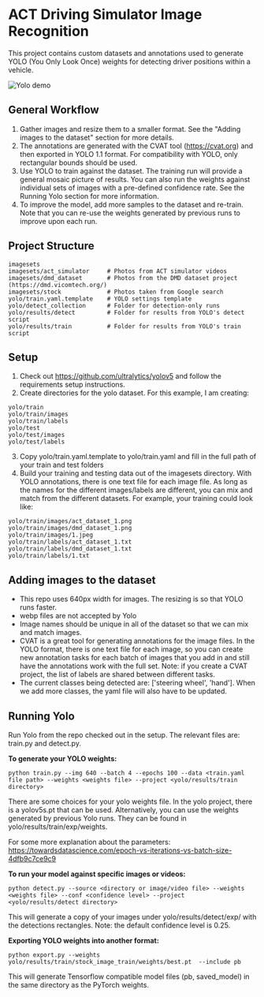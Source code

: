 # ACT Driving Simulator Image Recognition #
This project contains custom datasets and annotations used to generate YOLO (You Only Look Once) weights for detecting driver positions within a vehicle.

![Yolo demo](yolo_demo.gif)


## General Workflow ##
1. Gather images and resize them to a smaller format.  See the "Adding images to the dataset" section for more details.
2. The annotations are generated with the CVAT tool (https://cvat.org) and then exported in YOLO 1.1 format.  For compatibility with YOLO, only rectangular bounds should be used.
3. Use YOLO to train against the dataset.  The training run will provide a general mosaic picture of results.  You can also run the weights against individual sets of images with a pre-defined confidence rate.  See the Running Yolo section for more information.
4. To improve the model, add more samples to the dataset and re-train.  Note that you can re-use the weights generated by previous runs to improve upon each run.

## Project Structure ##
```
imagesets
imagesets/act_simulator     # Photos from ACT simulator videos
imagesets/dmd_dataset       # Photos from the DMD dataset project (https://dmd.vicomtech.org/)
imagesets/stock             # Photos taken from Google search
yolo/train.yaml.template    # YOLO settings template
yolo/detect_collection      # Folder for detection-only runs
yolo/results/detect         # Folder for results from YOLO's detect script
yolo/results/train          # Folder for results from YOLO's train script
```

## Setup ##
1. Check out https://github.com/ultralytics/yolov5 and follow the requirements setup instructions.
2. Create directories for the yolo dataset.  For this example, I am creating:
```
yolo/train
yolo/train/images
yolo/train/labels
yolo/test
yolo/test/images
yolo/test/labels
```
3. Copy yolo/train.yaml.template to yolo/train.yaml and fill in the full path of your train and test folders
4. Build your training and testing data out of the imagesets directory.  With YOLO annotations, there is one text file for each image file.  As long as the names for the different images/labels are different, you can mix and match from the different datasets.  For example, your training could look like:
```
yolo/train/images/act_dataset_1.png
yolo/train/images/dmd_dataset_1.png
yolo/train/images/1.jpeg
yolo/train/labels/act_dataset_1.txt
yolo/train/labels/dmd_dataset_1.txt
yolo/train/labels/1.txt
```

## Adding images to the dataset ##
* This repo uses 640px width for images.  The resizing is so that YOLO runs faster.
* webp files are not accepted by Yolo
* Image names should be unique in all of the dataset so that we can mix and match images.
* CVAT is a great tool for generating annotations for the image files.  In the YOLO format, there is one text file for each image, so you can create new annotation tasks for each batch of images that you add in and still have the annotations work with the full set.  Note: if you create a CVAT project, the list of labels are shared between different tasks.
* The current classes being detected are: ['steering wheel', 'hand'].  When we add more classes, the yaml file will also have to be updated.


## Running Yolo ##
Run Yolo from the repo checked out in the setup.  The relevant files are: train.py and detect.py.

**To generate your YOLO weights:**
```
python train.py --img 640 --batch 4 --epochs 100 --data <train.yaml file path> --weights <weights file> --project <yolo/results/train directory>
```

There are some choices for your yolo weights file.  In the yolo project, there is a yolov5s.pt that can be used.  Alternatively, you can use the weights generated by previous Yolo runs.  They can be found in yolo/results/train/exp<experiment number>/weights.

For some more explanation about the parameters: https://towardsdatascience.com/epoch-vs-iterations-vs-batch-size-4dfb9c7ce9c9


**To run your model against specific images or videos:**
```
python detect.py --source <directory or image/video file> --weights <weights file> --conf <confidence level> --project <yolo/results/detect directory>
```
This will generate a copy of your images under yolo/results/detect/exp<experiment number>/ with the detections rectangles.
Note: the default confidence level is 0.25.

**Exporting YOLO weights into another format:**
```
python export.py --weights yolo/results/train/stock_image_train/weights/best.pt  --include pb
```
This will generate Tensorflow compatible model files (pb, saved_model) in the same directory as the PyTorch weights.
